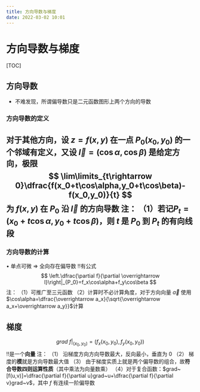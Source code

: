```yaml
---
title: 方向导数与梯度
date: 2022-03-02 10:01
---
```

# 方向导数与梯度
[TOC]
## 方向导数
* 不难发现，所谓偏导数只是二元函数图形上两个方向的导数
### 方向导数的定义
对于其他方向，设 $z=f(x,y)$ 在一点 $P_0(x_0,y_0)$ 的一个邻域有定义，又设 $\overrightarrow l=(\cos \alpha,\cos\beta)$ 是给定方向，极限
$$
\lim\limits_{t\rightarrow 0}\dfrac{f(x_0+t\cos\alpha,y_0+t\cos\beta)-f(x_0,y_0)}{t}
$$
为 $f(x,y)$ 在 $P_0$ 沿 $\overrightarrow l$ 的方向导数
注：
（1）若记$P_t=(x_0+t\cos\alpha,y_0+t\cos\beta)$，则 $t$ 是 $P_0$ 到 $P_t$ 的有向线段
---
### 方向导数的计算
• 单点可微 $\Rightarrow$ 全向存在偏导数
‼️有公式
$$
\left.\dfrac{\partial f}{\partial \overrightarrow l}\right|_{P_0}=f_x\cos\alpha+f_y\cos\beta
$$
注：
（1）可推广至三元函数
（2）计算时不必计算角度，对于方向向量 $\overrightarrow a$ 使用 $\cos\alpha=\dfrac{\overrightarrow a_x}{\sqrt{\overrightarrow a_x+\overrightarrow a_y}}$计算
## 梯度
$$
grad~\left.f\right|_{(x_0,y_0)}=(f_x(x_0,y_0),f_y(x_0,y_0))
$$
‼️是一个**向量**
注：
（1） 沿梯度方向方向导数最大，反向最小，垂直为 0
（2） 梯度的**模**就是方向导数最大值
（3） 由于梯度实质上就是两个偏导数的组合，故**符合导数四则运算性质**（其中乘法为向量数乘）
（4）对于复合函数：$grad~[f(u,v)]=\dfrac{\partial f}{\partial u}grad~u+\dfrac{\partial f}{\partial v}grad~v$，其中 $f$ 有连续一阶偏导数

